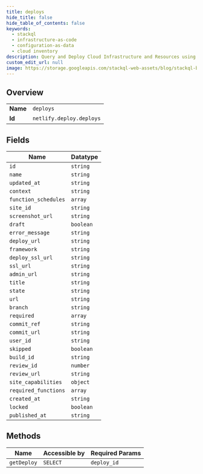 ```yaml
---
title: deploys
hide_title: false
hide_table_of_contents: false
keywords:
  - stackql
  - infrastructure-as-code
  - configuration-as-data
  - cloud inventory
description: Query and Deploy Cloud Infrastructure and Resources using SQL
custom_edit_url: null
image: https://storage.googleapis.com/stackql-web-assets/blog/stackql-blog-post-featured-image.png
---
```

  
    

## Overview
<table><tbody>
<tr><td><b>Name</b></td><td><code>deploys</code></td></tr>
<tr><td><b>Id</b></td><td><code>netlify.deploy.deploys</code></td></tr>
</tbody></table>

## Fields
| Name | Datatype |
| ---- | -------- |
| `id` | `string` |
| `name` | `string` |
| `updated_at` | `string` |
| `context` | `string` |
| `function_schedules` | `array` |
| `site_id` | `string` |
| `screenshot_url` | `string` |
| `draft` | `boolean` |
| `error_message` | `string` |
| `deploy_url` | `string` |
| `framework` | `string` |
| `deploy_ssl_url` | `string` |
| `ssl_url` | `string` |
| `admin_url` | `string` |
| `title` | `string` |
| `state` | `string` |
| `url` | `string` |
| `branch` | `string` |
| `required` | `array` |
| `commit_ref` | `string` |
| `commit_url` | `string` |
| `user_id` | `string` |
| `skipped` | `boolean` |
| `build_id` | `string` |
| `review_id` | `number` |
| `review_url` | `string` |
| `site_capabilities` | `object` |
| `required_functions` | `array` |
| `created_at` | `string` |
| `locked` | `boolean` |
| `published_at` | `string` |
## Methods
| Name | Accessible by | Required Params |
| ---- | ------------- | --------------- |
| `getDeploy` | `SELECT` | `deploy_id` |
